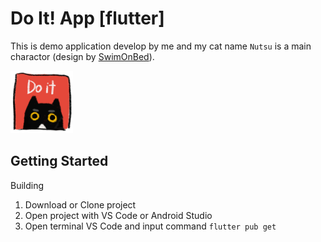 # Do It! App [flutter]

This is demo application develop by me and my cat name ```Nutsu``` is a main charactor (design by [SwimOnBed](https://instagram.com/swim_on_bed?igshid=YmMyMTA2M2Y=)).

<img
  src="/assets/images/logo/logo_icon_x.png"
  alt="Alt text"
  title="Nutsu_TheCat"
  style="display: inline-block; margin: 0 auto; max-width: 100px">

## Getting Started

Building

1. Download or Clone project 
2. Open project with VS Code or Android Studio
3. Open terminal VS Code and input command ```flutter pub get```
